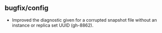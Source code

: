 ## bugfix/config

* Improved the diagnostic given for a corrupted snapshot file without an
  instance or replica set UUID (gh-8862).
